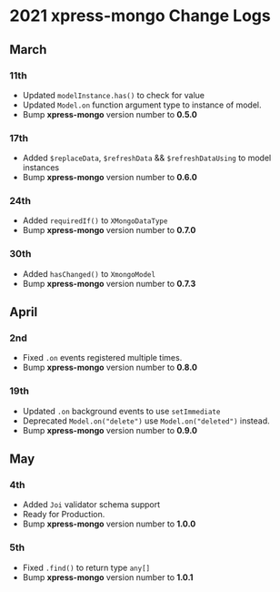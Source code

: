 # 2021 xpress-mongo Change Logs

## March

### 11th

- Updated `modelInstance.has()` to check for value
- Updated `Model.on` function argument type to instance of model.
- Bump **xpress-mongo** version number to **0.5.0**

### 17th

- Added `$replaceData`, `$refreshData` && `$refreshDataUsing` to model instances
- Bump **xpress-mongo** version number to **0.6.0**

### 24th

- Added `requiredIf()` to `XMongoDataType`
- Bump **xpress-mongo** version number to **0.7.0**

### 30th

- Added `hasChanged()` to `XmongoModel`
- Bump **xpress-mongo** version number to **0.7.3**

## April

### 2nd

- Fixed `.on` events registered multiple times.
- Bump **xpress-mongo** version number to **0.8.0**

### 19th

- Updated `.on` background events to use `setImmediate`
- Deprecated `Model.on("delete")` use `Model.on("deleted")` instead.
- Bump **xpress-mongo** version number to **0.9.0**

## May

### 4th

- Added `Joi` validator schema support
- Ready for Production.
- Bump **xpress-mongo** version number to **1.0.0**

### 5th

- Fixed `.find()` to return type `any[]`
- Bump **xpress-mongo** version number to **1.0.1**



